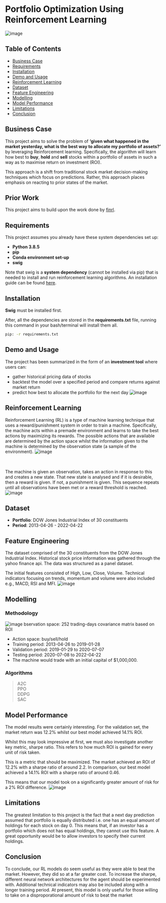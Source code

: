 # Portfolio Optimization Using Reinforcement Learning
![image]()

## Table of Contents
- <a href="#business-case">Business Case</a>
- <a href="#requirements">Requirements</a>
- <a href="#installation">Installation</a>
- <a href="#demo-and-usage">Demo and Usage</a>
- <a href="#reinforcement-learning">Reinforcement Learning</a>
- <a href="#dataset">Dataset</a>
- <a href="#feature-engineering">Feature Engineering</a>
- <a href="#modelling">Modelling</a>
- <a href="#model-performance">Model Performance</a>
- <a href="#limitations">Limitations</a>
- <a href="#conclusion">Conclusion</a>

## Business Case
This project aims to solve the problem of **‘given what happened in the market yesterday, what is the best way to allocate my portfolio of assets?’** by leveraging Reinforcement learning. Specifically, the algorithm will learn how best to **buy**, **hold** and **sell** stocks within a portfolio of assets in such a way as to maximise return on investment (ROI).

This approach is a shift from traditional stock market decision-making techniques which focus on predictions. Rather, this approach places emphasis on reacting to prior states of the market.

## Prior Work
This project aims to build upon the work done by [finrl](https://github.com/AI4Finance-Foundation/FinRL).  

## Requirements
This project assumes you already have these system dependencies set up:
- **Python 3.8.5**
- **pip**
- **Conda environment set-up**
- **swig**

Note that swig is a **system dependency** (cannot be installed via pip) that is needed to install and run reinforcement learning algorithms. An installation guide can be found [here](https://www.dev2qa.com/how-to-install-swig-on-macos-linux-and-windows/).

## Installation
**Swig** must be installed first.

After, all the dependencies are stored in the **requirements.txt** file, running this command in your bash/terminal will install them all. <br>
```bash
pip: -r requirements.txt
```

## Demo and Usage
The project has been summarized in the form of an **investment tool** where users can: <br>
- gather historical pricing data of stocks
- backtest the model over a specified period and compare returns against market return
- predict how best to allocate the portfolio for the next day
![image]()

## Reinforcement Learning
Reinforcement Learning (RL) is a type of machine learning technique that uses a reward/punishment system in order to train a machine. Specifically, the machine acts within a premade environment and learns to take the best actions by maximizing its rewards. The possible actions that are available are determined by the action space whilst the information given to the machine is determined by the observation state (a sample of the environment).
![image]()

<br><br>
The machine is given an observation, takes an action in response to this and creates a new state. That new state is analysed and if it is desirable, then a reward is given. If not, a punishment is given. This sequence repeats until all observations have been met or a reward threshold is reached.
![image]()

## Dataset
- **Portfolio**: DOW Jones Industrial Index of 30 constituents
- **Period**: 2013-04-26 - 2022-04-22

## Feature Engineering
The dataset comprised of the 30 constituents from the DOW Jones Industrial Index. Historical stock price information was gathered through the yahoo finance api. The data was structured as a panel dataset.

The initial features consisted of High, Low, Close, Volume. Technical indicators focusing on trends, momentum and volume were also included e.g., MACD, RSI and MFI.
![image]()

## Modelling
### Methodology
![image]()
bservation space: 252 trading-days covariance matrix based on ROI
- Action space: buy/sell/hold
- Training period: 2013-04-26 to 2019-01-28
- Validation period: 2019-01-29 to 2020-07-07
- Testing period: 2020-07-08 to 2022-04-22
- The machine would trade with an initial capital of $1,000,000.

### Algorithms
>A2C<br>
>PPO<br>
>DDPG<br>
>SAC

## Model Performance
The model results were certainly interesting. For the validation set, the market return was 12.2% whilst our best model achieved 14.1% ROI.

Whilst this may look impressive at first, we must also investigate another key metric, sharpe ratio. This refers to how much ROI is gained for every unit of risk taken.

This is a metric that should be maximized. The market achieved an ROI of 12.2% with a sharpe ratio of around 2.2. In comparison, our best model achieved a 14.1% ROI with a sharpe ratio of around 0.46.

This means that our model took on a significantly greater amount of risk for a 2% ROI difference.
![image](url)

## Limitations
The greatest limitation to this project is the fact that a next day prediction assumed that portfolio is equally distributed i.e. one has an equal amount of holdings for each stock on day 0. This means that, if an investor has a portfolio which does not has equal holdings, they cannot use this feature. A great opportunity would be to allow investors to specify their current holdings.

## Conclusion
To conclude, our RL models do seem useful as they were able to beat the market. However, they did so at a far greater cost.
To increase the sharpe, different neural network architectures for the agent should be experimented with.
Additional technical indicators may also be included along with a longer training period.
At present, this model is only useful for those willing to take on a disproporational amount of risk to beat the market
